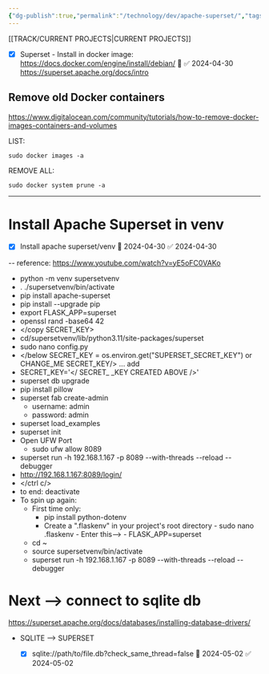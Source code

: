 ```yaml
---
{"dg-publish":true,"permalink":"/technology/dev/apache-superset/","tags":["Data","Projects"],"noteIcon":"","created":"2024-04-27 3:27:06 pm","updated":"2024-04-27 3:27:53 pm"}
---
```


[[TRACK/CURRENT PROJECTS\|CURRENT PROJECTS]]

- [x] Superset - Install in docker image: https://docs.docker.com/engine/install/debian/ 🛫  ✅ 2024-04-30
https://superset.apache.org/docs/intro

## Remove old Docker containers
https://www.digitalocean.com/community/tutorials/how-to-remove-docker-images-containers-and-volumes

LIST:
```
sudo docker images -a
```

REMOVE ALL:
```
sudo docker system prune -a
```

---
# Install Apache Superset in venv 
- [x] Install apache superset/venv 🛫 2024-04-30 ✅ 2024-04-30

-- reference: https://www.youtube.com/watch?v=yE5oFC0VAKo

- python -m venv supersetvenv
- . ./supersetvenv/bin/activate
- pip install apache-superset
- pip install --upgrade pip
- export FLASK_APP=superset
- openssl rand -base64 42
- </copy SECRET_KEY>
- cd/supersetvenv/lib/python3.11/site-packages/superset
- sudo nano config.py
- </below SECRET_KEY = os.environ.get("SUPERSET_SECRET_KEY") or CHANGE_ME SECRET_KEY/> ... add
- SECRET_KEY='</ SECRET_ _KEY CREATED ABOVE />'
- superset db upgrade
- pip install pillow
- superset fab create-admin
	- username: admin
	- password: admin
- superset load_examples
- superset init
- Open UFW Port
	- sudo ufw allow 8089
- superset run -h 192.168.1.167 -p 8089 --with-threads --reload --debugger
- http://192.168.1.167:8089/login/
- </ctrl c/>
- to end: deactivate
- To spin up again: 
	- First time only:
		- pip install python-dotenv
		- Create a ".flaskenv" in your project's root directory
				- sudo nano .flaskenv
				- Enter this-->
					- FLASK_APP=superset  
	- cd ~ 
	- source supersetvenv/bin/activate 
	- superset run -h 192.168.1.167 -p 8089 --with-threads --reload --debugger

# Next --> connect to sqlite db 

https://superset.apache.org/docs/databases/installing-database-drivers/

- SQLITE --> SUPERSET 
	- [x] sqlite://path/to/file.db?check_same_thread=false 🛫 2024-05-02 ✅ 2024-05-02

